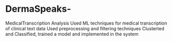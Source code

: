 # DermaSpeaks-
MedicalTranscription Analysis
Used ML techniques for medical transcription of clinical text data
Used preprocessing and filtering techniques
Clusterted and Classified, trained  a model and implemented in the system
